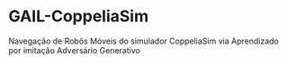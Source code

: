 # GAIL-CoppeliaSim
Navegação de Robôs Móveis do simulador CoppeliaSim via Aprendizado por imitação Adversário Generativo
